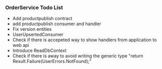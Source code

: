 ### OrderService Todo List

- Add productpublish contract
- add productpublish consumer and handler
- Fix version entities
- UserUpsertedConsumer
- Check if there is accepeted way to show handlers from application to web api
- Introduce ReadDbContext
- Check if there is away to avoid writing the generic type "return Result.Failure<OrderId>(UserErrors.NotFound);"